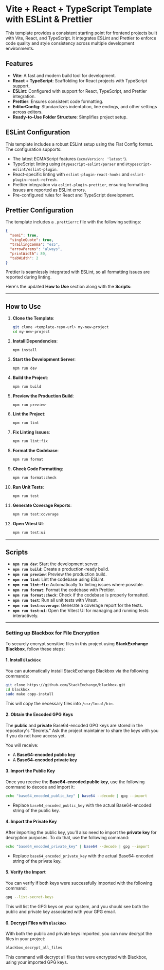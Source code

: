 # Vite + React + TypeScript Template with ESLint & Prettier

This template provides a consistent starting point for frontend projects built with Vite, React, and TypeScript. It integrates ESLint and Prettier to enforce code quality and style consistency across multiple development environments.

## Features

- **Vite**: A fast and modern build tool for development.
- **React + TypeScript**: Scaffolding for React projects with TypeScript support.
- **ESLint**: Configured with support for React, TypeScript, and Prettier integration.
- **Prettier**: Ensures consistent code formatting.
- **EditorConfig**: Standardizes indentation, line endings, and other settings across editors.
- **Ready-to-Use Folder Structure**: Simplifies project setup.

## ESLint Configuration

This template includes a robust ESLint setup using the Flat Config format. The configuration supports:

- The latest ECMAScript features (`ecmaVersion: 'latest'`).
- TypeScript linting using `@typescript-eslint/parser` and `@typescript-eslint/eslint-plugin`.
- React-specific linting with `eslint-plugin-react-hooks` and `eslint-plugin-react-refresh`.
- Prettier integration via `eslint-plugin-prettier`, ensuring formatting issues are reported as ESLint errors.
- Pre-configured rules for React and TypeScript development.

## Prettier Configuration

The template includes a `.prettierrc` file with the following settings:

```json
{
  "semi": true,
  "singleQuote": true,
  "trailingComma": "es5",
  "arrowParens": "always",
  "printWidth": 80,
  "tabWidth": 2
}
```

Prettier is seamlessly integrated with ESLint, so all formatting issues are reported during linting.

Here's the updated **How to Use** section along with the **Scripts**:

---

## How to Use

1. **Clone the Template**:

   ```bash
   git clone <template-repo-url> my-new-project
   cd my-new-project
   ```

2. **Install Dependencies**:

   ```bash
   npm install
   ```

3. **Start the Development Server**:

   ```bash
   npm run dev
   ```

4. **Build the Project**:

   ```bash
   npm run build
   ```

5. **Preview the Production Build**:

   ```bash
   npm run preview
   ```

6. **Lint the Project**:

   ```bash
   npm run lint
   ```

7. **Fix Linting Issues**:

   ```bash
   npm run lint:fix
   ```

8. **Format the Codebase**:

   ```bash
   npm run format
   ```

9. **Check Code Formatting**:

   ```bash
   npm run format:check
   ```

10. **Run Unit Tests**:

    ```bash
    npm run test
    ```

11. **Generate Coverage Reports**:

    ```bash
    npm run test:coverage
    ```

12. **Open Vitest UI**:

    ```bash
    npm run test:ui
    ```

---

## Scripts

- **`npm run dev`**: Start the development server.
- **`npm run build`**: Create a production-ready build.
- **`npm run preview`**: Preview the production build.
- **`npm run lint`**: Lint the codebase using ESLint.
- **`npm run lint:fix`**: Automatically fix linting issues where possible.
- **`npm run format`**: Format the codebase with Prettier.
- **`npm run format:check`**: Check if the codebase is properly formatted.
- **`npm run test`**: Run all unit tests with Vitest.
- **`npm run test:coverage`**: Generate a coverage report for the tests.
- **`npm run test:ui`**: Open the Vitest UI for managing and running tests interactively.

---

### Setting up Blackbox for File Encryption

To securely encrypt sensitive files in this project using **StackExchange Blackbox**, follow these steps:

#### 1. Install `BlackBox`
You can automatically install StackExchange Blackbox via the following commands:

```bash
git clone https://github.com/StackExchange/blackbox.git
cd blackbox
sudo make copy-install
```
This will copy the necessary files into `/usr/local/bin`.

#### 2. Obtain the Encoded GPG Keys
The **public** and **private** Base64-encoded GPG keys are stored in the repository's "Secrets." 
Ask the project maintainer to share the keys with you if you do not have access yet.

You will receive:
- A **Base64-encoded public key**
- A **Base64-encoded private key**

#### 3. Import the Public Key
Once you receive the **Base64-encoded public key**, use the following command to decode and import it:

```bash
echo "base64_encoded_public_key" | base64 --decode | gpg --import
```

- Replace `base64_encoded_public_key` with the actual Base64-encoded string of the public key.

#### 4. Import the Private Key
After importing the public key, you'll also need to import the **private key** for decryption purposes. To do that, use the following command:

```bash
echo "base64_encoded_private_key" | base64 --decode | gpg --import
```

- Replace `base64_encoded_private_key` with the actual Base64-encoded string of the private key.

#### 5. Verify the Import
You can verify if both keys were successfully imported with the following command:

```bash
gpg --list-secret-keys
```

This will list the GPG keys on your system, and you should see both the public and private key associated with your GPG email.

#### 6. Decrypt Files with `BlackBox`
With both the public and private keys imported, you can now decrypt the files in your project:

```bash
blackbox_decrypt_all_files
```

This command will decrypt all files that were encrypted with Blackbox, using your imported GPG keys.